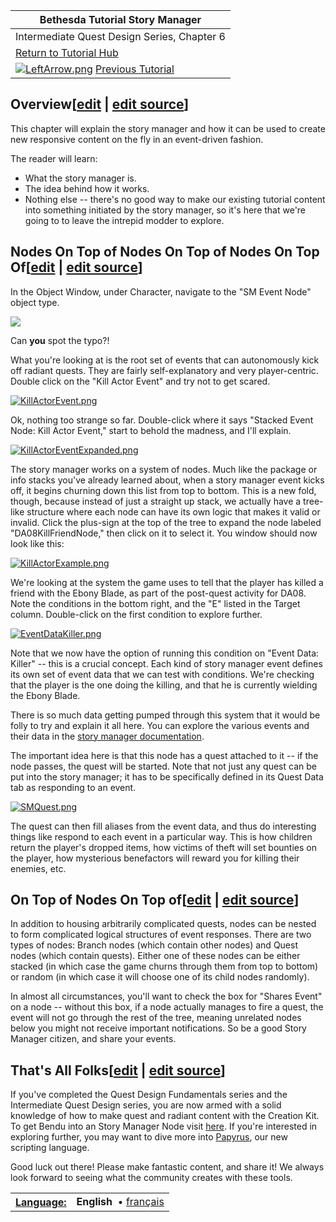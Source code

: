 | Bethesda Tutorial Story Manager |
| --- |
| Intermediate Quest Design Series, Chapter 6 |
| [Return to Tutorial Hub](https://ck.uesp.net/wiki/Category:Tutorials "Category:Tutorials") |
| [![LeftArrow.png](https://ck.uesp.net/w/images/9/97/LeftArrow.png)](https://ck.uesp.net/wiki/Bethesda_Tutorial_Radiant_Quests "Bethesda Tutorial Radiant Quests") [Previous Tutorial](https://ck.uesp.net/wiki/Bethesda_Tutorial_Radiant_Quests "Bethesda Tutorial Radiant Quests") | [Next Tutorial](https://ck.uesp.net/wiki/Category:Tutorials "Category:Tutorials")[![RightArrow.png](https://ck.uesp.net/w/images/c/cc/RightArrow.png)](https://ck.uesp.net/wiki/Category:Tutorials "Category:Tutorials") |

## Overview\[[edit](https://ck.uesp.net/w/index.php?title=Bethesda_Tutorial_Story_Manager&veaction=edit&section=1 "Edit section: Overview") | [edit source](https://ck.uesp.net/w/index.php?title=Bethesda_Tutorial_Story_Manager&action=edit&section=1 "Edit section: Overview")\]

This chapter will explain the story manager and how it can be used to create new responsive content on the fly in an event-driven fashion.

The reader will learn:

-   What the story manager is.
-   The idea behind how it works.
-   Nothing else -- there's no good way to make our existing tutorial content into something initiated by the story manager, so it's here that we're going to to leave the intrepid modder to explore.

## Nodes On Top of Nodes On Top of Nodes On Top Of\[[edit](https://ck.uesp.net/w/index.php?title=Bethesda_Tutorial_Story_Manager&veaction=edit&section=2 "Edit section: Nodes On Top of Nodes On Top of Nodes On Top Of") | [edit source](https://ck.uesp.net/w/index.php?title=Bethesda_Tutorial_Story_Manager&action=edit&section=2 "Edit section: Nodes On Top of Nodes On Top of Nodes On Top Of")\]

In the Object Window, under Character, navigate to the "SM Event Node" object type.

[![](https://ck.uesp.net/w/images/c/c9/SMEventNodes.png)](https://ck.uesp.net/wiki/File:SMEventNodes.png)

Can **you** spot the typo?!

What you're looking at is the root set of events that can autonomously kick off radiant quests. They are fairly self-explanatory and very player-centric. Double click on the "Kill Actor Event" and try not to get scared.

[![KillActorEvent.png](https://ck.uesp.net/w/images/e/e8/KillActorEvent.png)](https://ck.uesp.net/wiki/File:KillActorEvent.png)

Ok, nothing too strange so far. Double-click where it says "Stacked Event Node: Kill Actor Event," start to behold the madness, and I'll explain.

[![KillActorEventExpanded.png](https://ck.uesp.net/w/images/3/39/KillActorEventExpanded.png)](https://ck.uesp.net/wiki/File:KillActorEventExpanded.png)

The story manager works on a system of nodes. Much like the package or info stacks you've already learned about, when a story manager event kicks off, it begins churning down this list from top to bottom. This is a new fold, though, because instead of just a straight up stack, we actually have a tree-like structure where each node can have its own logic that makes it valid or invalid. Click the plus-sign at the top of the tree to expand the node labeled "DA08KillFriendNode," then click on it to select it. You window should now look like this:

[![KillActorExample.png](https://ck.uesp.net/w/images/6/6d/KillActorExample.png)](https://ck.uesp.net/wiki/File:KillActorExample.png)

We're looking at the system the game uses to tell that the player has killed a friend with the Ebony Blade, as part of the post-quest activity for DA08. Note the conditions in the bottom right, and the "E" listed in the Target column. Double-click on the first condition to explore further.

[![EventDataKiller.png](https://ck.uesp.net/w/images/7/79/EventDataKiller.png)](https://ck.uesp.net/wiki/File:EventDataKiller.png)

Note that we now have the option of running this condition on "Event Data: Killer" -- this is a crucial concept. Each kind of story manager event defines its own set of event data that we can test with conditions. We're checking that the player is the one doing the killing, and that he is currently wielding the Ebony Blade.

There is so much data getting pumped through this system that it would be folly to try and explain it all here. You can explore the various events and their data in the [story manager documentation](https://ck.uesp.net/wiki/Category:Story_Manager "Category:Story Manager").

The important idea here is that this node has a quest attached to it -- if the node passes, the quest will be started. Note that not just any quest can be put into the story manager; it has to be specifically defined in its Quest Data tab as responding to an event.

[![SMQuest.png](https://ck.uesp.net/w/images/7/73/SMQuest.png)](https://ck.uesp.net/wiki/File:SMQuest.png)

The quest can then fill aliases from the event data, and thus do interesting things like respond to each event in a particular way. This is how children return the player's dropped items, how victims of theft will set bounties on the player, how mysterious benefactors will reward you for killing their enemies, etc.

## On Top of Nodes On Top of\[[edit](https://ck.uesp.net/w/index.php?title=Bethesda_Tutorial_Story_Manager&veaction=edit&section=3 "Edit section: On Top of Nodes On Top of") | [edit source](https://ck.uesp.net/w/index.php?title=Bethesda_Tutorial_Story_Manager&action=edit&section=3 "Edit section: On Top of Nodes On Top of")\]

In addition to housing arbitrarily complicated quests, nodes can be nested to form complicated logical structures of event responses. There are two types of nodes: Branch nodes (which contain other nodes) and Quest nodes (which contain quests). Either one of these nodes can be either stacked (in which case the game churns through them from top to bottom) or random (in which case it will choose one of its child nodes randomly).

In almost all circumstances, you'll want to check the box for "Shares Event" on a node -- without this box, if a node actually manages to fire a quest, the event will not go through the rest of the tree, meaning unrelated nodes below you might not receive important notifications. So be a good Story Manager citizen, and share your events.

## That's All Folks\[[edit](https://ck.uesp.net/w/index.php?title=Bethesda_Tutorial_Story_Manager&veaction=edit&section=4 "Edit section: That's All Folks") | [edit source](https://ck.uesp.net/w/index.php?title=Bethesda_Tutorial_Story_Manager&action=edit&section=4 "Edit section: That's All Folks")\]

If you've completed the Quest Design Fundamentals series and the Intermediate Quest Design series, you are now armed with a solid knowledge of how to make quest and radiant content with the Creation Kit. To get Bendu into an Story Manager Node visit [here](https://ck.uesp.net/wiki/Bendu_and_S_M_Nodes "Bendu and S M Nodes"). If you're interested in exploring further, you may want to dive more into [Papyrus](https://ck.uesp.net/wiki/Bethesda_Tutorial_Papyrus_Hello_World "Bethesda Tutorial Papyrus Hello World"), our new scripting language.

Good luck out there! Please make fantastic content, and share it! We always look forward to seeing what the community creates with these tools.

<table><tbody><tr><th><b><a href="https://ck.uesp.net/wiki/CreationKit:Language_policy" title="CreationKit:Language policy">Language:</a></b></th><td><b><a>English</a></b> <span></span><span></span><span></span><span></span><span></span><span></span><span></span><span></span><span></span><span></span><span></span><span></span><span></span><span></span><span></span>&nbsp;• <span lang="fr"><a href="https://ck.uesp.net/wiki/Bethesda_Tutorial_Story_Manager/fr" title="Bethesda Tutorial Story Manager/fr">français</a></span><span></span><span></span><span></span><span></span><span></span><span></span><span></span><span></span><span></span><span></span><span></span><span></span><span></span><span></span><span></span><span></span><span></span><span></span><span></span><span></span><span></span><span></span><span></span><span></span><span></span><span></span><span></span><span></span><span></span><span></span><span></span><span></span><span></span><span></span><span></span><span></span><span></span><span></span></td></tr></tbody></table>